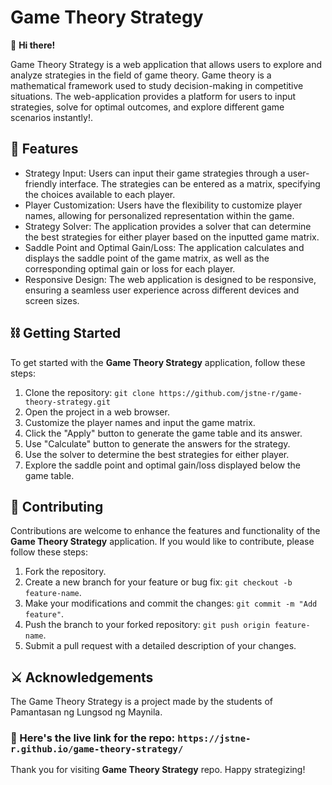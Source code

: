# Game Theory Strategy

👋 **Hi there!**

Game Theory Strategy is a web application that allows users to explore and analyze strategies in the field of game theory. Game theory is a mathematical framework used to study decision-making in competitive situations. The web-application provides a platform for users to input strategies, solve for optimal outcomes, and explore different game scenarios instantly!.

## 👾 Features

- Strategy Input: Users can input their game strategies through a user-friendly interface. The strategies can be entered as a matrix, specifying the choices available to each player.
- Player Customization: Users have the flexibility to customize player names, allowing for personalized representation within the game.
- Strategy Solver: The application provides a solver that can determine the best strategies for either player based on the inputted game matrix.
- Saddle Point and Optimal Gain/Loss: The application calculates and displays the saddle point of the game matrix, as well as the corresponding optimal gain or loss for each player.
- Responsive Design: The web application is designed to be responsive, ensuring a seamless user experience across different devices and screen sizes.


## ⛓️ Getting Started

To get started with the **Game Theory Strategy** application, follow these steps:

1. Clone the repository: `git clone https://github.com/jstne-r/game-theory-strategy.git`
2. Open the project in a web browser.
3. Customize the player names and input the game matrix.
4. Click the "Apply" button to generate the game table and its answer.
5. Use "Calculate" button to generate the answers for the strategy.
6. Use the solver to determine the best strategies for either player.
7. Explore the saddle point and optimal gain/loss displayed below the game table.



## 💁 Contributing

Contributions are welcome to enhance the features and functionality of the **Game Theory Strategy** application. If you would like to contribute, please follow these steps:

1. Fork the repository.
2. Create a new branch for your feature or bug fix: `git checkout -b feature-name`.
3. Make your modifications and commit the changes: `git commit -m "Add feature"`.
4. Push the branch to your forked repository: `git push origin feature-name`.
5. Submit a pull request with a detailed description of your changes.


## ⚔️ Acknowledgements

The Game Theory Strategy is a project made by the students of Pamantasan ng Lungsod ng Maynila.


### 🔗 Here's the live link for the repo: `https://jstne-r.github.io/game-theory-strategy/`


Thank you for visiting **Game Theory Strategy** repo. Happy strategizing!
